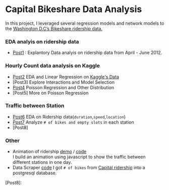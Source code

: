 # Capital Bikeshare Data Analysis
In this project, I leveraged several regression models and network models to the [Washington D.C’s Bikeshare ridership data.](https://www.capitalbikeshare.com/system-data)

### EDA analyis on ridership data
* [Post1](http://yunhaolucky.github.io/bikeshare/2014/09/05/week1.html) : Explantory Data analyis on ridership data from April - June 2012.

### Hourly Count data analysis on Kaggle
* [Post2] EDA and Linear Regression on [Kaggle's Data](http://www.kaggle.com/c/bike-sharing-demand)
* [Post3] Explore Interactions and Model Selection
* [Post4] Poisson Regression and Other Distribution
* [Post5] More on Poisson Regression

### Traffic between Station
* [Post6](/Stations/Week6/Week6.markdown) EDA on Ridership data(`duration`,`speed`,`location`)
* [Post7](/Stations/Winter/Week7.markdown) Analyze `# of bikes and empty slots` in each station
* [Post8]

### Other
* Animation of ridership [demo](http://nameless-mountain-3948.herokuapp.com/) / [code](/Stations/web-demo)  
  I build an animation using javascript to show the traffic between different stations in one day.
* Data Scraper  [code](/station_scraper)
  I got `# of bikes` from [Capital ridership](https://www.capitalbikeshare.com/system-data) into a postgresql database.

[Post2]:
[Post3]:
[Post4]:
[Post5]:
[Post6]:
[Post7]:
[Post8]:

